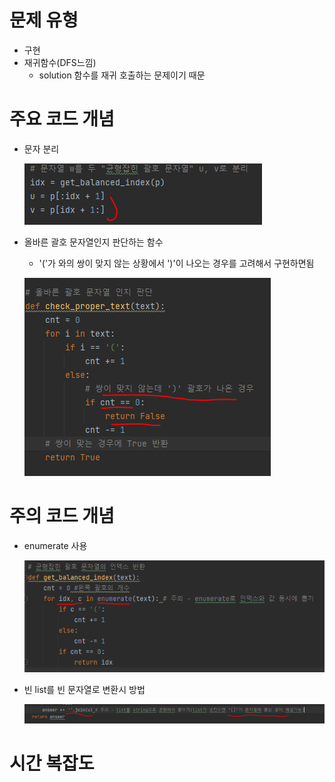 # 문제 유형
- 구현
- 재귀함수(DFS느낌)
  - solution 함수를 재귀 호출하는 문제이기 때문

# 주요 코드 개념
- 문자 분리 
    
  ![img.png](img.png)

- 올바른 괄호 문자열인지 판단하는 함수 
  - '('가 와의 쌍이 맞지 않는 상황에서 ')'이 나오는 경우를 고려해서 구현하면됨
    
  ![img_1.png](img_1.png)
  
# 주의 코드 개념
- enumerate 사용

  ![img_23.png](img_23.png)

- 빈 list를 빈 문자열로 변환시 방법

  ![img_24.png](img_24.png)

# 시간 복잡도
